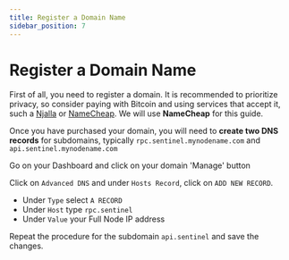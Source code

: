 ```yaml
---
title: Register a Domain Name
sidebar_position: 7
---
```


# Register a Domain Name

First of all, you need to register a domain. It is recommended to prioritize privacy, so consider paying with Bitcoin and using services that accept it, such a [Njalla](https://njal.la/) or [NameCheap](https://www.namecheap.com/). We will use **NameCheap** for this guide.

Once you have purchased your domain, you will need to **create two DNS records** for subdomains, typically `rpc.sentinel.mynodename.com` and `api.sentinel.mynodename.com`

Go on your Dashboard and click on your domain 'Manage' button

Click on `Advanced DNS` and under `Hosts Record`, click on `ADD NEW RECORD`.
- Under `Type` select `A RECORD`
- Under `Host` type `rpc.sentinel`
- Under `Value` your Full Node IP address

Repeat the procedure for the subdomain `api.sentinel` and save the changes.